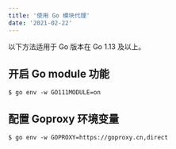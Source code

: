 ```yaml
---
title: '使用 Go 模块代理'
date: '2021-02-22'
---
```


以下方法适用于 Go 版本在 Go 1.13 及以上。

## 开启 Go module 功能

```shell
$ go env -w GO111MODULE=on
```

## 配置 Goproxy 环境变量

```shell
$ go env -w GOPROXY=https://goproxy.cn,direct
```
